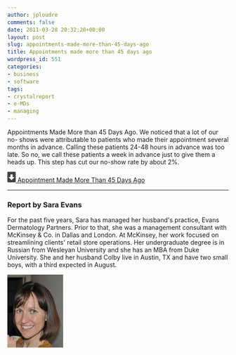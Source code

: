 ```yaml
---
author: jploudre
comments: false
date: 2011-03-28 20:32:20+00:00
layout: post
slug: appointments-made-more-than-45-days-ago
title: Appointments made more than 45 days ago
wordpress_id: 551
categories:
- business
- software
tags:
- crystalreport
- e-MDs
- managing
---
```


Appointments Made More than 45 Days Ago. We noticed that a lot of our no-
shows were attributable to patients who made their appointment several months in
advance. Calling these patients 24-48 hours in advance was too late. So no, we
call these patients a week in advance just to give them a heads up. This step
has cut our no-show rate by about 2%.

[![](/files/2011/01/57-download.png) Appointment Made More Than 45 Days Ago](/files/2011/03/Appointment-Made-More-Than-45-Days-Ago.zip)

---------------

### Report by Sara Evans

For the past five years, Sara has managed her husband's practice, Evans Dermatology Partners.  Prior to that, she was a management consultant with McKinsey & Co. in Dallas and London.  At McKinsey, her work focused on streamlining clients' retail store operations.  Her undergraduate degree is in Russian from Wesleyan University and she has an MBA from Duke University.  She and her husband Colby live in Austin, TX and have two small boys, with a third expected in August.

![](/files/2011/03/sara_evans.jpg.jpg)

